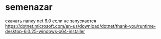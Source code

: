 # semenazar

скачать папку net 6.0
если не запускается
https://dotnet.microsoft.com/en-us/download/dotnet/thank-you/runtime-desktop-6.0.25-windows-x64-installer
